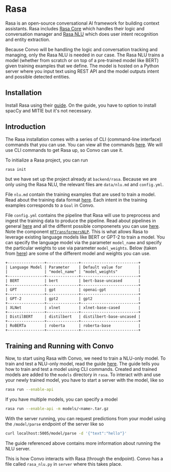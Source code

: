 # Rasa
Rasa is an open-source conversational AI framework for building context assistants. Rasa includes [Rasa Core](https://rasa.com/docs/rasa/core/about/) which handles their logic and conversation manager and [Rasa NLU](https://rasa.com/docs/rasa/nlu/about/) which does user intent recognition and entity extraction.

Because Convo will be handling the logic and conversation tracking and managing, only the Rasa NLU is needed in our case. The Rasa NLU trains a model (whether from scratch or on top of a pre-trained model like BERT) given training examples that we define. The model is hosted on a Python server where you input text using REST API and the model outputs intent and possible detected entities.

## Installation
Install Rasa using their [guide](https://rasa.com/docs/rasa/user-guide/installation/). On the guide, you have to option to install spacCy and MITIE but it's not necessary. 

## Introduction
The Rasa installation comes with a series of CLI (command-line interface) commands that you can use. You can view all the commands [here](https://rasa.com/docs/rasa/user-guide/command-line-interface/). We will use CLI commands to get Rasa up, so Convo can use it.

To initialize a Rasa project, you can run
```bash
rasa init
```
but we have set up the project already at `backend/rasa`. Because we are only using the Rasa NLU, the relevant files are `data/nlu.md` and `config.yml`. 

File `nlu.md` contain the training examples that are used to train a model. Read about the training data format [here](https://rasa.com/docs/rasa/nlu/training-data-format/). Each intent in the training examples corresponds to a `Goal` in Convo. 

File `config.yml` contains the pipeline that Rasa will use to preprocess and ingest the training data to produce the pipeline. Read about pipelines in general [here](https://rasa.com/docs/rasa/nlu/choosing-a-pipeline/) and all the differnt possible componenets you can use [here](https://rasa.com/docs/rasa/nlu/components). Note the component [`HFTransformersNLP`](https://rasa.com/docs/rasa/nlu/components/#hftransformersnlp). This is what allows Rasa to leverage existing language models like BERT or GPT-2 to train a model. You can specify the language model via the parameter `model_name` and specify the particular weights to use via parameter `model_weights`. Below (taken from [here](https://rasa.com/docs/rasa/nlu/components/#hftransformersnlp)) are some of the different model and weights you can use.
```
+----------------+--------------+-------------------------+
| Language Model | Parameter    | Default value for       |
|                | "model_name" | "model_weights"         |
+----------------+--------------+-------------------------+
| BERT           | bert         | bert-base-uncased       |
+----------------+--------------+-------------------------+
| GPT            | gpt          | openai-gpt              |
+----------------+--------------+-------------------------+
| GPT-2          | gpt2         | gpt2                    |
+----------------+--------------+-------------------------+
| XLNet          | xlnet        | xlnet-base-cased        |
+----------------+--------------+-------------------------+
| DistilBERT     | distilbert   | distilbert-base-uncased |
+----------------+--------------+-------------------------+
| RoBERTa        | roberta      | roberta-base            |
+----------------+--------------+-------------------------+
```

## Training and Running with Convo
Now, to start using Rasa with Convo, we need to train a NLU-only model. To train and test a NLU-only model, read the guide [here](https://rasa.com/docs/rasa/nlu/using-nlu-only/). The guide tells you how to train and test a model using CLI commands. Created and trained models are added to the `models` directory in `rasa`. To interact with and use your newly trained model, you have to start a server with the model, like so
```bash
rasa run --enable-api
```
If you have multiple models, you can specify a model
```bash
rasa run --enable-api -m models/<name>.tar.gz
```
With the server running, you can request predictions from your model using the `/model/parse` endpoint of the server like so
```bash
curl localhost:5005/model/parse -d '{"text":"hello"}'
```
The guide referenced above contains more information about running the NLU server.

This is how Convo interacts with Rasa (through the endpoint). Convo has a file called `rasa_nlu.py` in `server` where this takes place.

